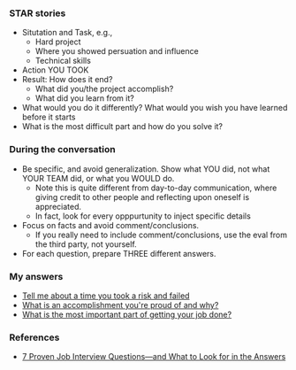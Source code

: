 ### STAR stories

* Situtation and Task, e.g.,
  * Hard project
  * Where you showed persuation and influence
  * Technical skills
* Action YOU TOOK
* Result: How does it end? 
  * What did you/the project accomplish? 
  * What did you learn from it? 
* What would you do it differently? What would you wish you have learned before it starts
* What is the most difficult part and how do you solve it?

### During the conversation

* Be specific, and avoid generalization. Show what YOU did, not what YOUR TEAM did, or what you WOULD do. 
  * Note this is quite different from day-to-day communication, where giving credit to other people and reflecting upon oneself is appreciated. 
  * In fact, look for every opppurtunity to inject specific details
* Focus on facts and avoid comment/conclusions. 
  * If you really need to include comment/conclusions, use the eval from the third party, not yourself.
* For each question, prepare THREE different answers.

### My answers

* [Tell me about a time you took a risk and failed](https://george24601.github.io/2019/11/05/behaviorial.html)
* [What is an accomplishment you're proud of and why?](https://george24601.github.io/2019/11/06/behaviorial.html)
* [What is the most important part of getting your job done?](https://george24601.github.io/2019/11/04/behaviorial.html)

### References

* [7 Proven Job Interview Questions—and What to Look for in the Answers](https://hire.google.com/articles/7-proven-job-interview-questions)
